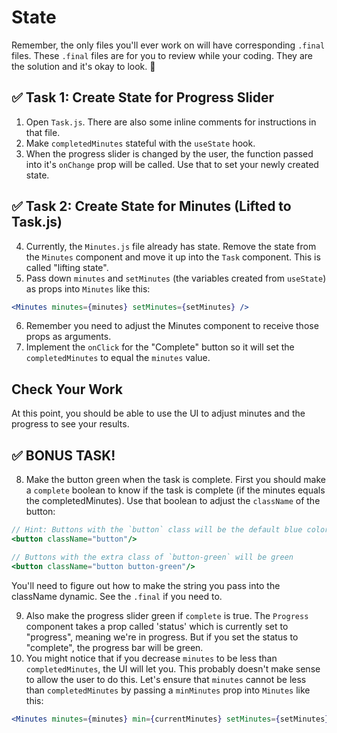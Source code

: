 # State

Remember, the only files you'll ever work on will have corresponding `.final` files. These `.final` files are for you to review while your coding. They are the solution and it's okay to look. 🙂

## ✅ Task 1: Create State for Progress Slider

1. Open `Task.js`. There are also some inline comments for instructions in that file.
2. Make `completedMinutes` stateful with the `useState` hook.
3. When the progress slider is changed by the user, the function passed into it's `onChange` prop will be called. Use that to set your newly created state.

## ✅ Task 2: Create State for Minutes (Lifted to Task.js)

4. Currently, the `Minutes.js` file already has state. Remove the state from the `Minutes` component and move it up into the `Task` component. This is called "lifting state".
5. Pass down `minutes` and `setMinutes` (the variables created from `useState`) as props into `Minutes` like this:

```jsx
<Minutes minutes={minutes} setMinutes={setMinutes} />
```

6. Remember you need to adjust the Minutes component to receive those props as arguments.
7. Implement the `onClick` for the "Complete" button so it will set the `completedMinutes` to equal the `minutes` value.

## Check Your Work

At this point, you should be able to use the UI to adjust minutes and the progress to see your results.

## ✅ BONUS TASK!

8. Make the button green when the task is complete. First you should make a `complete` boolean to know if the task is complete (if the minutes equals the completedMinutes). Use that boolean to adjust the `className` of the button:

```jsx
// Hint: Buttons with the `button` class will be the default blue color
<button className="button"/>

// Buttons with the extra class of `button-green` will be green
<button className="button button-green"/>
```

You'll need to figure out how to make the string you pass into the className dynamic. See the `.final` if you need to.

9. Also make the progress slider green if `complete` is true. The `Progress` component takes a prop called 'status' which is currently set to "progress", meaning we're in progress. But if you set the status to "complete", the progress bar will be green.
10. You might notice that if you decrease `minutes` to be less than `completedMinutes`, the UI will let you. This probably doesn't make sense to allow the user to do this. Let's ensure that `minutes` cannot be less than `completedMinutes` by passing a `minMinutes` prop into `Minutes` like this:

```jsx
<Minutes minutes={minutes} min={currentMinutes} setMinutes={setMinutes} />
```
